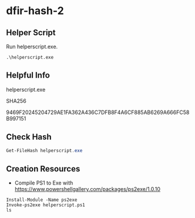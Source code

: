 # dfir-hash-2

## Helper Script

Run helperscript.exe. 

```
.\helperscript.exe
```

## Helpful Info

helperscript.exe

SHA256     

9469F20245204729AE1FA362A436C7DFB8F4A6CF885AB6269A666FC58B997151

## Check Hash

```PowerShell
Get-FileHash helperscript.exe
```

## Creation Resources

* Compile PS1 to Exe with https://www.powershellgallery.com/packages/ps2exe/1.0.10

```
Install-Module -Name ps2exe
Invoke-ps2exe helperscript.ps1
ls
```
